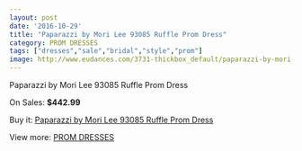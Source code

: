 ```yaml
---
layout: post
date: '2016-10-29'
title: "Paparazzi by Mori Lee 93085 Ruffle Prom Dress"
category: PROM DRESSES
tags: ["dresses","sale","bridal","style","prom"]
image: http://www.eudances.com/3731-thickbox_default/paparazzi-by-mori-lee-93085-ruffle-prom-dress.jpg
---
```

Paparazzi by Mori Lee 93085 Ruffle Prom Dress

On Sales: **$442.99**
<a href="https://www.eudances.com/en/prom-dresses/1243-paparazzi-by-mori-lee-93085-ruffle-prom-dress.html"><amp-img layout="responsive" width="600" height="600" src="//www.eudances.com/3731-thickbox_default/paparazzi-by-mori-lee-93085-ruffle-prom-dress.jpg" alt="Paparazzi by Mori Lee 93085 Ruffle Prom Dress 0" /></a>
<a href="https://www.eudances.com/en/prom-dresses/1243-paparazzi-by-mori-lee-93085-ruffle-prom-dress.html"><amp-img layout="responsive" width="600" height="600" src="//www.eudances.com/3732-thickbox_default/paparazzi-by-mori-lee-93085-ruffle-prom-dress.jpg" alt="Paparazzi by Mori Lee 93085 Ruffle Prom Dress 1" /></a>
<a href="https://www.eudances.com/en/prom-dresses/1243-paparazzi-by-mori-lee-93085-ruffle-prom-dress.html"><amp-img layout="responsive" width="600" height="600" src="//www.eudances.com/3733-thickbox_default/paparazzi-by-mori-lee-93085-ruffle-prom-dress.jpg" alt="Paparazzi by Mori Lee 93085 Ruffle Prom Dress 2" /></a>
<a href="https://www.eudances.com/en/prom-dresses/1243-paparazzi-by-mori-lee-93085-ruffle-prom-dress.html"><amp-img layout="responsive" width="600" height="600" src="//www.eudances.com/3734-thickbox_default/paparazzi-by-mori-lee-93085-ruffle-prom-dress.jpg" alt="Paparazzi by Mori Lee 93085 Ruffle Prom Dress 3" /></a>
<a href="https://www.eudances.com/en/prom-dresses/1243-paparazzi-by-mori-lee-93085-ruffle-prom-dress.html"><amp-img layout="responsive" width="600" height="600" src="//www.eudances.com/3735-thickbox_default/paparazzi-by-mori-lee-93085-ruffle-prom-dress.jpg" alt="Paparazzi by Mori Lee 93085 Ruffle Prom Dress 4" /></a>

Buy it: [Paparazzi by Mori Lee 93085 Ruffle Prom Dress](https://www.eudances.com/en/prom-dresses/1243-paparazzi-by-mori-lee-93085-ruffle-prom-dress.html "Paparazzi by Mori Lee 93085 Ruffle Prom Dress")

View more: [PROM DRESSES](https://www.eudances.com/en/13-prom-dresses "PROM DRESSES")